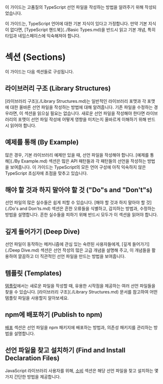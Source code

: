 이 가이드는 고품질의 TypeScript 선언 파일을 작성하는 방법을 알려주기 위해 작성되었습니다.

이 가이드는, TypeScript 언어에 대한 기본 지식이 있다고 가정합니다.
만약 기본 지식이 없다면, [TypeScript 핸드북](../Basic Types.md)을 반드시 읽고
  기본 개념, 특히 타입과 네임스페이스에 익숙해져야 합니다.

# 섹션 (Sections)

이 가이드는 다음 섹션들로 구성됩니다.

## 라이브러리 구조 (Library Structures)

[라이브러리 구조](./Library Structures.md)는 일반적인 라이브러리 포맷과 각 포맷에 대한 올바른 선언 파일을 작성하는 방법에 대해 알려줍니다.
기존 파일을 수정하는 경우라면, 이 섹션을 읽으실 필요는 없습니다.
새로운 선언 파일을 작성해야 한다면 라이브러리의 포맷이 선언 파일 작성에 어떻게 영향을 미치는지 올바르게 이해하기 위해 반드시 읽어야 합니다.

## 예제를 통해 (By Example)

많은 경우, 기본 라이브러리 예제만 있을 때, 선언 파일을 작성해야 합니다.
[예제를 통해](./By Example.md) 섹션은 많은 API 패턴들과 각 패턴들의 선언을 작성하는 방법을 보여줍니다.
이 가이드는 TypeScript의 모든 언어 구성에 아직 익숙하지 않은 TypeScript 초심자에 초점을 맞추고 있습니다.

## 해야 할 것과 하지 말아야 할 것 ("Do"s and "Don't"s)

선언 파일의 많은 실수들은 쉽게 피할 수 있습니다.
[해야 할 것과 하지 말아야 할 것](./Do's and Don'ts.md) 섹션은 흔한 오류들을 식별하고,
  감지하는 방법과,
  수정하는 방법을 설명합니다.
흔한 실수들을 피하기 위해 반드시 모두가 이 섹션을 읽어야 합니다.

## 깊게 들어가기 (Deep Dive)

선언 파일이 동작하는 메커니즘에 관심 있는 숙련된 사용자들에게,
  [깊게 들어가기](./Deep Dive.md) 섹션은 선언 작성의 많은 고급 개념을 설명해 주고,
  이 개념들을 활용하여 깔끔하고 더 직관적인 선언 파일을 만드는 방법을 보여줍니다.

## 템플릿 (Templates)

[템플릿](./Templates.md)에서는 새로운 파일을 작성할 때, 유용한 시작점을 제공하는
  여러 선언 파일들을 찾을 수 있습니다.
[라이브러리 구조](./Library Structures.md) 문서를 참고하여 어떤 템플릿 파일을 사용할지 알아보세요.

## npm에 배포하기 (Publish to npm)

[배포](./Publishing.md) 섹션은 선언 파일을 npm 패키지에 배포하는 방법과, 의존성 패키지를 관리하는 방법을 설명합니다.

## 선언 파일을 찾고 설치하기 (Find and Install Declaration Files)

JavaScript 라이브러리 사용자를 위해, [소비](./Consumption.md) 섹션은 해당 선언 파일을 찾고 설치하는 몇 가지 간단한 방법을 제공합니다.
